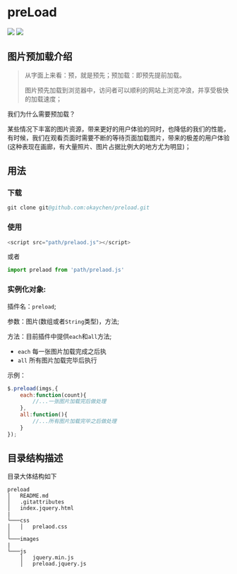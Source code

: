 # preLoad

![](https://img.shields.io/github/forks/badges/shields.svg?style=social&label=Fork)
![](https://img.shields.io/github/stars/badges/shields.svg?style=social&label=Stars)

## 图片预加载介绍

>从字面上来看：预，就是预先；预加载：即预先提前加载。
>
>图片预先加载到浏览器中，访问者可以顺利的网站上浏览冲浪，并享受极快的加载速度；

我们为什么需要预加载？

某些情况下丰富的图片资源，带来更好的用户体验的同时，也降低的我们的性能，有时候，我们在观看页面时需要不断的等待页面加载图片，带来的极差的用户体验(这种表现在画廊，有大量照片、图片占据比例大的地方尤为明显)；

## 用法

### 下载

```s
git clone git@github.com:okaychen/preload.git
```

### 使用

```js
<script src="path/prelaod.js"></script>
```

或者
```js
import prelaod from 'path/prelaod.js'
```

### 实例化对象:

插件名：`preload`;

参数：图片(数组或者`String`类型)，方法;

方法：目前插件中提供`each`和`all`方法;

* `each` 每一张图片加载完成之后执
* `all`  所有图片加载完毕后执行

示例：

```js
$.preload(imgs,{
    each:function(count){
        //...一张图片加载完后做处理
    },
    all:function(){
        //...所有图片加载完毕之后做处理
    }
});
```

## 目录结构描述

目录大体结构如下

```
preload
│   README.md 
│   .gitattributes
│   index.jquery.html
|
└───css
│   │   prelaod.css
│   
└───images  
|
└───js
    │   jquery.min.js
    │   preload.jquery.js
```









